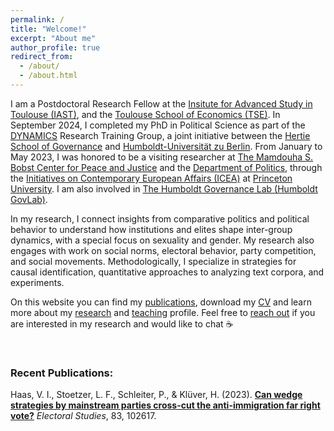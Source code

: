 ```yaml
---
permalink: /
title: "Welcome!"
excerpt: "About me"
author_profile: true
redirect_from: 
  - /about/
  - /about.html
---
```


I am a Postdoctoral Research Fellow at the [Insitute for Advanced Study in Toulouse (IAST)](https://www.iast.fr/people/violeta-haas), and the [Toulouse School of Economics (TSE)](https://www.tse-fr.eu). In September 2024, I completed my PhD in Political Science as part of the [DYNAMICS](https://www.sowi.hu-berlin.de/en/dynamics) Research Training Group, a joint initiative between the [Hertie School of Governance](https://www.hertie-school.org/de/) and [Humboldt-Universität zu Berlin](https://www.sowi.hu-berlin.de/en/lehrbereiche-en/comparative-political-behavior/team/violeta-haas). From January to May 2023, I was honored to be a visiting researcher at [The Mamdouha S. Bobst Center for Peace and Justice](https://bobst.princeton.edu) and the [Department of Politics](https://politics.princeton.edu), through the [Initiatives on Contemporary European Affairs (ICEA)](https://icea.spia.princeton.edu/people/violeta-haas) at [Princeton University](https://www.princeton.edu). I am also involved in [The Humboldt Governance Lab (Humboldt GovLab)](https://hu-govlab.de/en/team-2/). 

In my research, I connect insights from comparative politics and political behavior to understand how institutions and elites shape inter-group dynamics, with a special focus on sexuality and gender. My research also engages with work on social norms, electoral behavior, party competition, and social movements. Methodologically, I specialize in strategies for causal identification, quantitative approaches to analyzing text corpora, and experiments. 

On this website you can find my [publications](https://violeta-haas.github.io/publications/), download my [CV](https://violeta-haas.github.io/cv/) and learn more about my [research](https://violeta-haas.github.io/research/) and [teaching](https://violeta-haas.github.io/teaching/) profile. Feel free to [reach out](mailto:violeta.haas@iast.fr) if you are interested in my research and would like to chat :coffee:  
<p>&nbsp;</p>   

### Recent Publications:  

Haas, V. I., Stoetzer, L. F., Schleiter, P., & Klüver, H. (2023). [**Can wedge strategies by mainstream parties cross-cut the anti-immigration far right vote?**](https://www.sciencedirect.com/science/article/pii/S0261379423000392?utm_campaign=STMJ_AUTH_SERV_PUBLISHED&utm_medium=email&utm_acid=274833384&SIS_ID=&dgcid=STMJ_AUTH_SERV_PUBLISHED&CMX_ID=&utm_in=DM374553&utm_source=AC_#fig4) *Electoral Studies*, 83, 102617.
